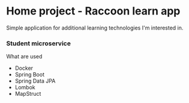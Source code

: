 # Home project - Raccoon learn app
Simple application for additional learning technologies I'm interested in.

### Student microservice

What are used

* Docker
* Spring Boot
* Spring Data JPA
* Lombok
* MapStruct